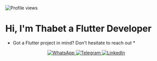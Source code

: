 ![Profile views](https://komarev.com/ghpvc/?username=thabet1thabet1&color=blue&style=flat-square)

# Hi, I'm Thabet a Flutter Developer

* Got a Flutter project in mind? Don't hesitate to reach out *

<div align="center">
  <a href="https://wa.me/213672650550">
    <img src="https://img.shields.io/badge/WhatsApp-25D366?style=for-the-badge&logo=whatsapp&logoColor=white" alt="WhatsApp"/>
  </a>
  <a href="https://t.me/thabeeet">
    <img src="https://img.shields.io/badge/Telegram-2CA5E0?style=for-the-badge&logo=telegram&logoColor=white" alt="Telegram"/>
  </a>
  <a href="https://www.linkedin.com/in/thabet-charef-khodja-97ab03347/">
    <img src="https://img.shields.io/badge/LinkedIn-0077B5?style=for-the-badge&logo=linkedin&logoColor=white" alt="LinkedIn"/>
  </a>
</div>
